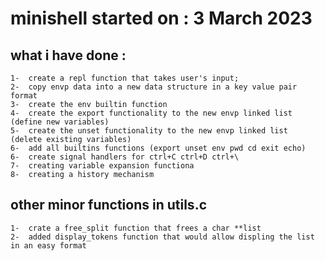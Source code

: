 # minishell started on : 3 March 2023
## what i have done : 
	1-	create a repl function that takes user's input;
	2-	copy envp data into a new data structure in a key value pair format
	3-	create the env builtin function
	4-	create the export functionality to the new envp linked list	(define new variables)
	5-	create the unset functionality to the new envp linked list		(delete existing variables)
	6-	add all builtins functions (export unset env pwd cd exit echo)
	6-	create signal handlers for ctrl+C ctrl+D ctrl+\
	7-	creating variable expansion functiona
	8-	creating a history mechanism
	
## other minor functions in utils.c
	1-	crate a free_split function that frees a char **list
	2-	added display_tokens function that would allow displing the list in an easy format